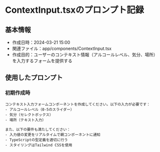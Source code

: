 # ContextInput.tsxのプロンプト記録

## 基本情報
- 作成日時：2024-03-21 15:00
- 関連ファイル：app/components/ContextInput.tsx
- 作成目的：ユーザーのコンテキスト情報（アルコールレベル、気分、場所）を入力するフォームを提供する

## 使用したプロンプト
### 初期作成時
```
コンテキスト入力フォームコンポーネントを作成してください。以下の入力が必要です：
- アルコールレベル（0-5のスライダー）
- 気分（セレクトボックス）
- 場所（テキスト入力）

また、以下の要件も満たしてください：
- 入力値の変更をリアルタイムで親コンポーネントに通知
- TypeScriptの型定義を適切に行う
- スタイリングはTailwind CSSを使用
``` 